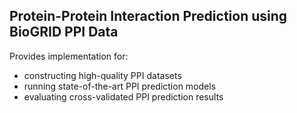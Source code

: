 ## Protein-Protein Interaction Prediction using BioGRID PPI Data  

Provides implementation for:  
- constructing high-quality PPI datasets  
- running state-of-the-art PPI prediction models  
- evaluating cross-validated PPI prediction results
